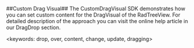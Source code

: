 ##Custom Drag Visual##
The CustomDragVisual SDK demonstrates how you can set custom content for the DragVisual of the RadTreeView.
For detailed description of the approach you can visit the online help article in our DragDrop section.

<keywords: drop, over, content, change, update, dragging>